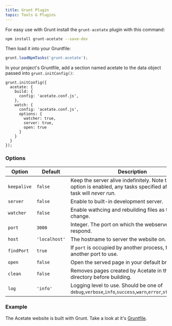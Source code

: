 ```yaml
---
title: Grunt Plugin
topic: Tools & Plugins
---
```


For easy use with Grunt install the `grunt-acetate` plugin with this command:

```bash
npm install grunt-acetate --save-dev
```

Then load it into your Gruntfile:

```js
grunt.loadNpmTasks('grunt-acetate');
```

In your project's Gruntfile, add a section named acetate to the data object passed into `grunt.initConfig()`:

```
grunt.initConfig({
  acetate: {
    build: {
      config: 'acetate.conf.js',
    },
    watch: {
      config: 'acetate.conf.js',
      options: {
        watcher: true,
        server: true,
        open: true
      }
    }
  }
});
```

### Options

| Option      | Default        | Description |
| ----------  | -------------- | ----------- |
| `keepalive` | `false`        | Keep the server alive indefinitely. Note that if this option is enabled, any tasks specified after this task will *never run*.
| `server`    | `false`        | Enable to built-in development server.
| `watcher`   | `false`        | Enable wathcing and rebuilding files as they change.
| `port`      | `3000`         | Integer. The port on which the webserver will respond.
| `host`      | `'localhost'`  | The hostname to server the website on.
| `findPort`  | `true`         | If `port` is occupied by another process, find another port to use.
| `open`      | `false`        | Open the served page in your default browser.
| `clean`     | `false`        | Removes pages created by Acetate in the build directory before building.
| `log`       | `'info'`       | Logging level to use. Should be one of `debug`,`verbose`,`info`,`success`,`warn`,`error`,`stack`,`silent`.

### Example

The Acetate website is built with Grunt. Take a look at it's [Gruntfile](https://github.com/patrickarlt/acetate-site/blob/master/Gruntfile.js).